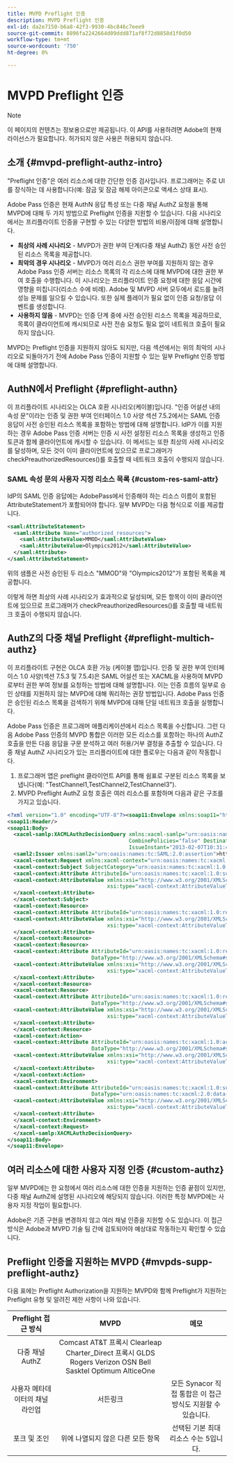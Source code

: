 ```yaml
---
title: MVPD Preflight 인증
description: MVPD Preflight 인증
exl-id: da2e7150-b6a8-42f3-9930-4bc846c7eee9
source-git-commit: 8896fa2242664d09ddd871af8f72d8858d1f0d50
workflow-type: tm+mt
source-wordcount: '750'
ht-degree: 0%

---
```


# MVPD Preflight 인증

>[!NOTE]
>
>이 페이지의 컨텐츠는 정보용으로만 제공됩니다. 이 API를 사용하려면 Adobe의 현재 라이선스가 필요합니다. 허가되지 않은 사용은 허용되지 않습니다.

## 소개 {#mvpd-preflight-authz-intro}

&quot;Preflight 인증&quot;은 여러 리소스에 대한 간단한 인증 검사입니다. 프로그래머는 주로 UI를 장식하는 데 사용합니다(예: 잠금 및 잠금 해제 아이콘으로 액세스 상태 표시).

Adobe Pass 인증은 현재 AuthN 응답 특성 또는 다중 채널 AuthZ 요청을 통해 MVPD에 대해 두 가지 방법으로 Preflight 인증을 지원할 수 있습니다.  다음 시나리오에서는 프리플라이트 인증을 구현할 수 있는 다양한 방법의 비용/이점에 대해 설명합니다.

* **최상의 사례 시나리오** - MVPD가 권한 부여 단계(다중 채널 AuthZ) 동안 사전 승인된 리소스 목록을 제공합니다.
* **최악의 경우 시나리오** - MVPD가 여러 리소스 권한 부여를 지원하지 않는 경우 Adobe Pass 인증 서버는 리소스 목록의 각 리소스에 대해 MVPD에 대한 권한 부여 호출을 수행합니다. 이 시나리오는 프리플라이트 인증 요청에 대한 응답 시간에 영향을 미칩니다(리소스 수에 비례). Adobe 및 MVPD 서버 모두에서 로드를 늘려 성능 문제를 일으킬 수 있습니다. 또한 실제 플레이가 필요 없이 인증 요청/응답 이벤트를 생성합니다.
* **사용하지 않음** - MVPD는 인증 단계 중에 사전 승인된 리소스 목록을 제공하므로, 목록이 클라이언트에 캐시되므로 사전 전송 요청도 필요 없이 네트워크 호출이 필요하지 않습니다.

MVPD는 Preflight 인증을 지원하지 않아도 되지만, 다음 섹션에서는 위의 최악의 시나리오로 되돌아가기 전에 Adobe Pass 인증이 지원할 수 있는 일부 Preflight 인증 방법에 대해 설명합니다.

## AuthN에서 Preflight {#preflight-authn}

이 프리플라이트 시나리오는 OLCA 호환 시나리오(케이블)입니다. &quot;인증 어설션 내의 속성 문&quot;이라는 인증 및 권한 부여 인터페이스 1.0 사양 섹션 7.5.2에서는 SAML 인증 응답이 사전 승인된 리소스 목록을 포함하는 방법에 대해 설명합니다. IdP가 이를 지원하는 경우 Adobe Pass 인증 서버는 인증 시 사전 설정된 리소스 목록을 생성하고 인증 토큰과 함께 클라이언트에 캐시할 수 있습니다. 이 메서드는 또한 최상의 사례 시나리오를 달성하며, 모든 것이 이미 클라이언트에 있으므로 프로그래머가 checkPreauthorizedResources()를 호출할 때 네트워크 호출이 수행되지 않습니다.

### SAML 속성 문의 사용자 지정 리소스 목록 {#custom-res-saml-attr}

IdP의 SAML 인증 응답에는 AdobePass에서 인증해야 하는 리소스 이름이 포함된 AttributeStatement가 포함되어야 합니다.  일부 MVPD는 다음 형식으로 이를 제공합니다.

```XML
<saml:AttributeStatement>
  <saml:Attribute Name="authorized_resources">
    <saml:AttributeValue>MMOD</saml:AttributeValue>
    <saml:AttributeValue>Olympics2012</saml:AttributeValue>
  </saml:Attribute>
</saml:AttributeStatement>
```

위의 샘플은 사전 승인된 두 리소스 &quot;MMOD&quot;와 &quot;Olympics2012&quot;가 포함된 목록을 제공합니다.

이렇게 하면 최상의 사례 시나리오가 효과적으로 달성되며, 모든 항목이 이미 클라이언트에 있으므로 프로그래머가 checkPreauthorizedResources()를 호출할 때 네트워크 호출이 수행되지 않습니다.

## AuthZ의 다중 채널 Preflight {#preflight-multich-authz}

이 프리플라이트 구현은 OLCA 호환 가능 (케이블 맵)입니다.  인증 및 권한 부여 인터페이스 1.0 사양(섹션 7.5.3 및 7.5.4)은 SAML 어설션 또는 XACML을 사용하여 MVPD로부터 권한 부여 정보를 요청하는 방법에 대해 설명합니다. 이는 인증 흐름의 일부로 승인 상태를 지원하지 않는 MVPD에 대해 쿼리하는 권장 방법입니다. Adobe Pass 인증은 승인된 리소스 목록을 검색하기 위해 MVPD에 대해 단일 네트워크 호출을 실행합니다.


Adobe Pass 인증은 프로그래머 애플리케이션에서 리소스 목록을 수신합니다. 그런 다음 Adobe Pass 인증의 MVPD 통합은 이러한 모든 리소스를 포함하는 하나의 AuthZ 호출을 만든 다음 응답을 구문 분석하고 여러 허용/거부 결정을 추출할 수 있습니다.  다중 채널 AuthZ 시나리오가 있는 프리플라이트에 대한 플로우는 다음과 같이 작동합니다.

1. 프로그래머 앱은 preflight 클라이언트 API를 통해 쉼표로 구분된 리소스 목록을 보냅니다(예: &quot;TestChannel1,TestChannel2,TestChannel3&quot;).
1. MVPD Preflight AuthZ 요청 호출은 여러 리소스를 포함하며 다음과 같은 구조를 가지고 있습니다.

```XML
<?xml version="1.0" encoding="UTF-8"?><soap11:Envelope xmlns:soap11="http://schemas.xmlsoap.org/soap/envelope/"> 
<soap11:Header/> 
<soap11:Body> 
  <xacml-samlp:XACMLAuthzDecisionQuery xmlns:xacml-samlp="urn:oasis:names:tc:xacml:2.0:profile:saml2.0:v2:schema:protocol" 
                                       CombinePolicies="false" Destination="https://login.idpexmaple.net/" ID="_3576604f382455d6495f342d9e07b69c" 
                                       IssueInstant="2013-02-07T10:31:40.333Z" Version="2.0"> 
  <saml2:Issuer xmlns:saml2="urn:oasis:names:tc:SAML:2.0:assertion">https://saml.sp.auth-staging.adobe.com/on-behalf-of/TestDistributors</saml2:Issuer> 
  <xacml-context:Request xmlns:xacml-context="urn:oasis:names:tc:xacml:2.0:context:schema:os"> 
  <xacml-context:Subject SubjectCategory="urn:oasis:names:tc:xacml:1.0:subject-category:access-subject"> 
  <xacml-context:Attribute AttributeId="urn:oasis:names:tc:xacml:1.0:subject:subject-id" DataType="http://www.w3.org/2001/XMLSchema#string"> 
  <xacml-context:AttributeValue xmlns:xsi="http://www.w3.org/2001/XMLSchema-instance" 
                                xsi:type="xacml-context:AttributeValueType">VFZTAQEAABQCe[...]</xacml-context:AttributeValue> 
  </xacml-context:Attribute> 
  </xacml-context:Subject> 
  <xacml-context:Resource> 
  <xacml-context:Attribute AttributeId="urn:oasis:names:tc:xacml:1.0:resource:resource-id" DataType="http://www.w3.org/2001/XMLSchema#string"> 
  <xacml-context:AttributeValue xmlns:xsi="http://www.w3.org/2001/XMLSchema-instance" 
                                xsi:type="xacml-context:AttributeValueType">TestChannel1</xacml-context:AttributeValue> 
  </xacml-context:Attribute> 
  </xacml-context:Resource> 
  <xacml-context:Resource> 
  <xacml-context:Attribute AttributeId="urn:oasis:names:tc:xacml:1.0:resource:resource-id" 
                           DataType="http://www.w3.org/2001/XMLSchema#string"> 
  <xacml-context:AttributeValue xmlns:xsi="http://www.w3.org/2001/XMLSchema-instance" 
                                xsi:type="xacml-context:AttributeValueType">TestChannel2</xacml-context:AttributeValue> 
  </xacml-context:Attribute> 
  </xacml-context:Resource> 
  <xacml-context:Resource> 
  <xacml-context:Attribute AttributeId="urn:oasis:names:tc:xacml:1.0:resource:resource-id" 
                           DataType="http://www.w3.org/2001/XMLSchema#string"> 
  <xacml-context:AttributeValue xmlns:xsi="http://www.w3.org/2001/XMLSchema-instance"
                                xsi:type="xacml-context:AttributeValueType">TestChannel3</xacml-context:AttributeValue> 
  </xacml-context:Attribute> 
  </xacml-context:Resource> 
  <xacml-context:Action> 
  <xacml-context:Attribute AttributeId="urn:oasis:names:tc:xacml:1.0:action:action-id" 
                           DataType="http://www.w3.org/2001/XMLSchema#string"> 
  <xacml-context:AttributeValue xmlns:xsi="http://www.w3.org/2001/XMLSchema-instance" 
                                xsi:type="xacml-context:AttributeValueType">VIEW</xacml-context:AttributeValue> 
  </xacml-context:Attribute> 
  </xacml-context:Action> 
  <xacml-context:Environment> 
  <xacml-context:Attribute AttributeId="urn:oasis:names:tc:xacml:1.0:subject:authn-locality:ip-address" 
                           DataType="urn:oasis:names:tc:xacml:2.0:data-type:ipAddress"> 
  <xacml-context:AttributeValue xmlns:xsi="http://www.w3.org/2001/XMLSchema-instance" 
                                xsi:type="xacml-context:AttributeValueType">127.0.0.1</xacml-context:AttributeValue> 
  </xacml-context:Attribute> 
  </xacml-context:Environment> 
  </xacml-context:Request> 
  </xacml-samlp:XACMLAuthzDecisionQuery> 
</soap11:Body> 
</soap11:Envelope>
```

## 여러 리소스에 대한 사용자 지정 인증 {#custom-authz}

일부 MVPD에는 한 요청에서 여러 리소스에 대한 인증을 지원하는 인증 끝점이 있지만, 다중 채널 AuthZ에 설명된 시나리오에 해당되지 않습니다. 이러한 특정 MVPD에는 사용자 지정 작업이 필요합니다.

Adobe은 기존 구현을 변경하지 않고 여러 채널 인증을 지원할 수도 있습니다.  이 접근 방식은 Adobe과 MVPD 기술 팀 간에 검토되어야 예상대로 작동하는지 확인할 수 있습니다.

## Preflight 인증을 지원하는 MVPD {#mvpds-supp-preflight-authz}

다음 표에는 Preflight Authorization을 지원하는 MVPD와 함께 Preflight가 지원하는 Preflight 유형 및 알려진 제한 사항이 나와 있습니다.

| Preflight 접근 방식 | MVPD | 메모 |
|:-------------------------------:|:--------------------------------------------------------------------------------------------------------:|:------------------------------------------------------------------:|
| 다중 채널 AuthZ | Comcast AT&amp;T 프록시 Clearleap Charter_Direct 프록시 GLDS Rogers Verizon OSN Bell Sasktel Optimum AlticeOne |                                                                    |
| 사용자 메타데이터의 채널 라인업 | 서든링크 | 모든 Synacor 직접 통합은 이 접근 방식도 지원할 수 있습니다. |
| 포크 및 조인 | 위에 나열되지 않은 다른 모든 항목 | 선택된 기본 최대 리소스 수는 5입니다. |

<!--
![RelatedInformation]
>* [Logout](/help/authentication/usecase-mvpd-logout.md)
>* [Authorization](/help/authentication/authz-usecase.md)
>* [MVPD Integration Features](/help/authentication/mvpd-integr-features.md)
>* [MVPD User Metadata Exchange](/help/authentication/mvpd-user-metadata-exchng.md)
>* [Preflight Authorization - Programmer Integration Guide](/help/authentication/preflight-authz.md)
>* [AuthN and AuthZ Interface 1.0 Specification](https://www.cablelabs.com/specifications/CL-SP-AUTH1.0-I04-120621.pdf){target=_blank} 
-->

